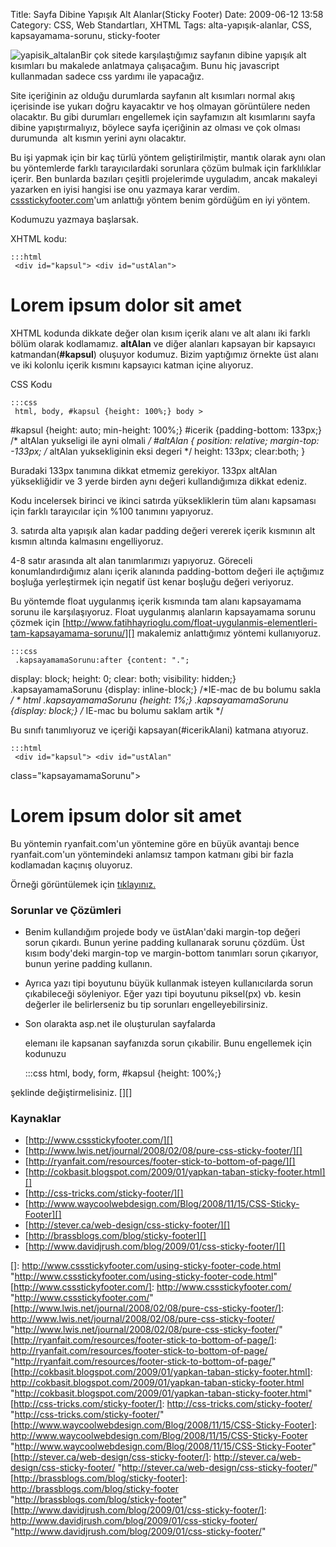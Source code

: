 Title: Sayfa Dibine Yapışık Alt Alanlar(Sticky Footer)
Date: 2009-06-12 13:58
Category: CSS, Web Standartları, XHTML
Tags: alta-yapışık-alanlar, CSS, kapsayamama-sorunu, sticky-footer

![yapisik_altalan][]Bir çok sitede karşılaştığımız sayfanın dibine
yapışık alt kısımları bu makalede anlatmaya çalışacağım. Bunu hiç
javascript kullanmadan sadece css yardımı ile yapacağız.

Site içeriğinin az olduğu durumlarda sayfanın alt kısımları normal akış
içerisinde ise yukarı doğru kayacaktır ve hoş olmayan görüntülere neden
olacaktır. Bu gibi durumları engellemek için sayfamızın alt kısımlarını
sayfa dibine yapıştırmalıyız, böylece sayfa içeriğinin az olması ve çok
olması durumunda  alt kısmın yerini aynı olacaktır.

Bu işi yapmak için bir kaç türlü yöntem geliştirilmiştir, mantık olarak
aynı olan bu yöntemlerde farklı tarayıcılardaki sorunlara çözüm bulmak
için farklılıklar içerir. Ben bunlarda bazıları çeşitli projelerimde
uyguladım, ancak makaleyi yazarken en iyisi hangisi ise onu yazmaya
karar verdim. [cssstickyfooter.com][]'um anlattığı yöntem benim gördüğüm
en iyi yöntem.

Kodumuzu yazmaya başlarsak.

XHTML kodu:

	:::html
	 <div id="kapsul"> <div id="ustAlan">
<h1>Lorem ipsum dolor sit amet</h1> </div> <div
id="icerikAlani"> <div id="icerik"> </div> <div
id="icerikSagAlani"> </div> </div> </div> <div id="altAlan">
</div> 

XHTML kodunda dikkate değer olan kısım içerik alanı ve alt alanı iki
farklı bölüm olarak kodlamamız. **altAlan** ve diğer alanları kapsayan
bir kapsayıcı katmandan(**#kapsul**) oluşuyor kodumuz. Bizim yaptığımız
örnekte üst alanı ve iki kolonlu içerik kısmını kapsayıcı katman içine
alıyoruz.

CSS Kodu

	:::css
	 html, body, #kapsul {height: 100%;} body >
#kapsul {height: auto; min-height: 100%;} #icerik {padding-bottom:
133px;} /* altAlan yukseligi ile ayni olmali */ #altAlan { position:
relative; margin-top: -133px; /* altAlan yuksekliginin eksi degeri */
height: 133px; clear:both; } 

Buradaki 133px tanımına dikkat etmemiz gerekiyor. 133px altAlan
yüksekliğidir ve 3 yerde birden aynı değeri kullandığımıza dikkat
edeniz.

Kodu incelersek birinci ve ikinci satırda yüksekliklerin tüm alanı
kapsaması için farklı tarayıcılar için %100 tanımını yapıyoruz.

​3. satırda alta yapışık alan kadar padding değeri vererek içerik
kısmının alt kısmın altında kalmasını engelliyoruz.

4-8 satır arasında alt alan tanımlarımızı yapıyoruz. Göreceli
konumlandırdığımız alanı içerik alanında padding-bottom değeri ile
açtığımız boşluğa yerleştirmek için negatif üst kenar boşluğu değeri
veriyoruz.

Bu yöntemde float uygulanmış içerik kısmında tam alanı kapsayamama
sorunu ile karşılaşıyoruz. Float uygulanmış alanların kapsayamama sorunu
çözmek için
[http://www.fatihhayrioglu.com/float-uygulanmis-elementleri-tam-kapsayamama-sorunu/][]
makalemiz anlattığımız yöntemi kullanıyoruz.

	:::css
	 .kapsayamamaSorunu:after {content: ".";
display: block; height: 0; clear: both; visibility: hidden;}
.kapsayamamaSorunu {display: inline-block;} /*IE-mac de bu bolumu sakla
 */ * html .kapsayamamaSorunu {height: 1%;} .kapsayamamaSorunu
{display: block;} /* IE-mac bu bolumu saklam artik */ 

Bu sınıfı tanımlıyoruz ve içeriği kapsayan(#icerikAlani) katmana
atıyoruz.

	:::html
	 <div id="kapsul"> <div id="ustAlan"
class="kapsayamamaSorunu"> <h1>Lorem ipsum dolor sit amet</h1>
</div> <div id="icerikAlani" class="kapsayamamaSorunu"> <div
id="icerik"> </div> <div id="icerikSagAlani"> </div> </div>
</div> <div id="altAlan"> </div> 

Bu yöntemin ryanfait.com'un yöntemine göre en büyük avantajı bence
ryanfait.com'un yöntemindeki anlamsız tampon katmanı gibi bir fazla
kodlamadan kaçınış oluyoruz.

Örneği görüntülemek için [tıklayınız.][]

### Sorunlar ve Çözümleri

- Benim kullandığım projede body ve üstAlan'daki margin-top değeri sorun
çıkardı. Bunun yerine padding kullanarak sorunu çözdüm. Üst kısım
body'deki margin-top ve margin-bottom tanımları sorun çıkarıyor, bunun
yerine padding kullanın.

- Ayrıca yazı tipi boyutunu büyük kullanmak isteyen kullanıcılarda sorun
çıkabileceği söyleniyor. Eğer yazı tipi boyutunu piksel(px) vb. kesin
değerler ile belirlerseniz bu tip sorunları engelleyebilirsiniz.

- Son olarakta asp.net ile oluşturulan sayfalarda <form> elemanı ile
kapsanan sayfanızda sorun çıkabilir. Bunu engellemek için kodunuzu

	:::css
	 html, body, form, #kapsul {height: 100%;}


şeklinde değiştirmelisiniz. [][]

### Kaynaklar

-   [http://www.cssstickyfooter.com/][]
-   [http://www.lwis.net/journal/2008/02/08/pure-css-sticky-footer/][]
-   [http://ryanfait.com/resources/footer-stick-to-bottom-of-page/][]  
-   [http://cokbasit.blogspot.com/2009/01/yapkan-taban-sticky-footer.html][]
-   [http://css-tricks.com/sticky-footer/][]
-   [http://www.waycoolwebdesign.com/Blog/2008/11/15/CSS-Sticky-Footer][]
-   [http://stever.ca/web-design/css-sticky-footer/][]
-   [http://brassblogs.com/blog/sticky-footer][]
-   [http://www.davidjrush.com/blog/2009/01/css-sticky-footer/][]

</p>

  [yapisik_altalan]: http://www.fatihhayrioglu.com/wp-content/yapisik_altalan.gif
    "yapisik_altalan"
  [cssstickyfooter.com]: http://www.cssstickyfooter.com
    "cssstickyfooter.com"
  [http://www.fatihhayrioglu.com/float-uygulanmis-elementleri-tam-kapsayamama-sorunu/]:    http://www.fatihhayrioglu.com/float-uygulanmis-elementleri-tam-kapsayamama-sorunu/
    "http://www.fatihhayrioglu.com/float-uygulanmis-elementleri-tam-kapsayamama-sorunu/"
  [tıklayınız.]: /dokumanlar/sayfa_dibine_yapisik.html
  []: http://www.cssstickyfooter.com/using-sticky-footer-code.html
    "http://www.cssstickyfooter.com/using-sticky-footer-code.html"
  [http://www.cssstickyfooter.com/]: http://www.cssstickyfooter.com/
    "http://www.cssstickyfooter.com/"
  [http://www.lwis.net/journal/2008/02/08/pure-css-sticky-footer/]: http://www.lwis.net/journal/2008/02/08/pure-css-sticky-footer/
    "http://www.lwis.net/journal/2008/02/08/pure-css-sticky-footer/"
  [http://ryanfait.com/resources/footer-stick-to-bottom-of-page/]: http://ryanfait.com/resources/footer-stick-to-bottom-of-page/
    "http://ryanfait.com/resources/footer-stick-to-bottom-of-page/"
  [http://cokbasit.blogspot.com/2009/01/yapkan-taban-sticky-footer.html]:    http://cokbasit.blogspot.com/2009/01/yapkan-taban-sticky-footer.html
    "http://cokbasit.blogspot.com/2009/01/yapkan-taban-sticky-footer.html"
  [http://css-tricks.com/sticky-footer/]: http://css-tricks.com/sticky-footer/
    "http://css-tricks.com/sticky-footer/"
  [http://www.waycoolwebdesign.com/Blog/2008/11/15/CSS-Sticky-Footer]: http://www.waycoolwebdesign.com/Blog/2008/11/15/CSS-Sticky-Footer
    "http://www.waycoolwebdesign.com/Blog/2008/11/15/CSS-Sticky-Footer"
  [http://stever.ca/web-design/css-sticky-footer/]: http://stever.ca/web-design/css-sticky-footer/
    "http://stever.ca/web-design/css-sticky-footer/"
  [http://brassblogs.com/blog/sticky-footer]: http://brassblogs.com/blog/sticky-footer
    "http://brassblogs.com/blog/sticky-footer"
  [http://www.davidjrush.com/blog/2009/01/css-sticky-footer/]: http://www.davidjrush.com/blog/2009/01/css-sticky-footer/
    "http://www.davidjrush.com/blog/2009/01/css-sticky-footer/"
